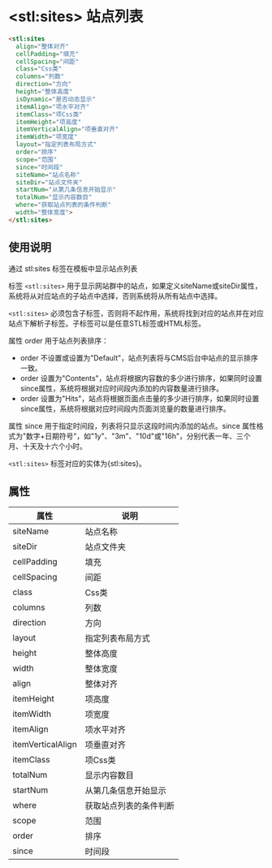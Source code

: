 ﻿# &lt;stl:sites&gt; 站点列表

```html
<stl:sites
  align="整体对齐"
  cellPadding="填充"
  cellSpacing="间距"
  class="Css类"
  columns="列数"
  direction="方向"
  height="整体高度"
  isDynamic="是否动态显示"
  itemAlign="项水平对齐"
  itemClass="项Css类"
  itemHeight="项高度"
  itemVerticalAlign="项垂直对齐"
  itemWidth="项宽度"
  layout="指定列表布局方式"
  order="排序"
  scope="范围"
  since="时间段"
  siteName="站点名称"
  siteDir="站点文件夹"
  startNum="从第几条信息开始显示"
  totalNum="显示内容数目"
  where="获取站点列表的条件判断"
  width="整体宽度">
</stl:sites>
```

## 使用说明

通过 stl:sites 标签在模板中显示站点列表

标签 `<stl:sites>` 用于显示网站群中的站点，如果定义siteName或siteDir属性，系统将从对应站点的子站点中选择，否则系统将从所有站点中选择。

`<stl:sites>` 必须包含子标签，否则将不起作用，系统将找到对应的站点并在对应站点下解析子标签。子标签可以是任意STL标签或HTML标签。

属性 order 用于站点列表排序：

- order 不设置或设置为"Default"，站点列表将与CMS后台中站点的显示排序一致。
- order 设置为"Contents"，站点将根据内容数的多少进行排序，如果同时设置since属性，系统将根据对应时间段内添加的内容数量进行排序。
- order 设置为"Hits"，站点将根据页面点击量的多少进行排序，如果同时设置since属性，系统将根据对应时间段内页面浏览量的数量进行排序。

属性 since 用于指定时间段，列表将只显示这段时间内添加的站点。since 属性格式为"数字+日期符号"，如"1y"、"3m"、"10d"或"16h"，分别代表一年、三个月、十天及十六个小时。

`<stl:sites>` 标签对应的实体为{stl:sites}。

## 属性

| 属性              | 说明                   |
| ----------------- | ---------------------- |
| siteName          | 站点名称               |
| siteDir           | 站点文件夹             |
| cellPadding       | 填充                   |
| cellSpacing       | 间距                   |
| class             | Css类                  |
| columns           | 列数                   |
| direction         | 方向                   |
| layout            | 指定列表布局方式       |
| height            | 整体高度               |
| width             | 整体宽度               |
| align             | 整体对齐               |
| itemHeight        | 项高度                 |
| itemWidth         | 项宽度                 |
| itemAlign         | 项水平对齐             |
| itemVerticalAlign | 项垂直对齐             |
| itemClass         | 项Css类                |
| totalNum          | 显示内容数目           |
| startNum          | 从第几条信息开始显示   |
| where             | 获取站点列表的条件判断 |
| scope             | 范围                   |
| order             | 排序                   |
| since             | 时间段                 |